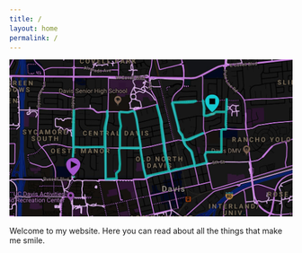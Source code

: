 ```yaml
---
title: /
layout: home
permalink: /
---
```



![Self Portrait](/haley.jpg)


Welcome to my website. Here you can read about all the things that make me smile.
